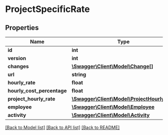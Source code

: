 # ProjectSpecificRate

## Properties
Name | Type | Description | Notes
------------ | ------------- | ------------- | -------------
**id** | **int** |  | [optional] 
**version** | **int** |  | [optional] 
**changes** | [**\Swagger\Client\Model\Change[]**](Change.md) |  | [optional] 
**url** | **string** |  | [optional] 
**hourly_rate** | **float** |  | 
**hourly_cost_percentage** | **float** |  | [optional] 
**project_hourly_rate** | [**\Swagger\Client\Model\ProjectHourlyRate**](ProjectHourlyRate.md) |  | 
**employee** | [**\Swagger\Client\Model\Employee**](Employee.md) |  | [optional] 
**activity** | [**\Swagger\Client\Model\Activity**](Activity.md) |  | [optional] 

[[Back to Model list]](../README.md#documentation-for-models) [[Back to API list]](../README.md#documentation-for-api-endpoints) [[Back to README]](../README.md)


